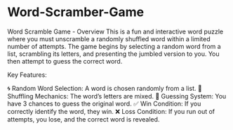 # Word-Scramber-Game
Word Scramble Game - Overview
This is a fun and interactive word puzzle where you must unscramble a randomly shuffled word within a limited number of attempts.
The game begins by selecting a random word from a list, scrambling its letters, and presenting the jumbled version to you.
You then attempt to guess the correct word.

Key Features:

🌀 Random Word Selection: A word is chosen randomly from a list.
🔀 Shuffling Mechanics: The word’s letters are mixed. 
🎯 Guessing System: You have 3 chances to guess the original word.
✅ Win Condition: If you correctly identify the word, they win.
❌ Loss Condition: If you run out of attempts, you lose, and the correct word is revealed.
